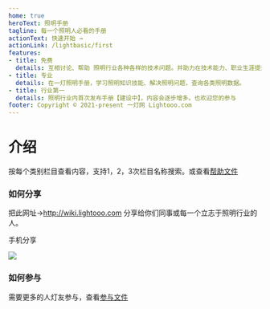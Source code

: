 ```yaml
---
home: true
heroText: 照明手册
tagline: 每一个照明人必看的手册
actionText: 快速开始 →
actionLink: /lightbasic/first
features:
- title: 免费
  details: 互相讨论、帮助 照明行业各种各样的技术问题。并助力在技术能力、职业生涯提升。
- title: 专业
  details: 在一灯照明手册，学习照明知识技能、解决照明问题，查询各类照明数据。
- title: 行业第一
  details: 照明行业内首次发布手册【建设中】，内容会逐步增多。也欢迎您的参与
footer: Copyright © 2021-present 一灯网 Lightooo.com
---
```


# 介绍



按每个类别栏目查看内容，支持1，2，3次栏目名称搜索。或查看[帮助文件](/help.html)

### 如何分享

把此网址->http://wiki.lightooo.com 分享给你们同事或每一个立志于照明行业的人。

手机分享

![](/wx.png)

### 如何参与

需要更多的人灯友参与，查看[参与文件](/help.html)

